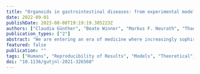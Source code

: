 ```yaml
---
title: "Organoids in gastrointestinal diseases: from experimental models to clinical translation"
date: 2022-09-01
publishDate: 2023-08-08T19:19:19.305223Z
authors: ["Claudia Günther", "Beate Winner", "Markus F. Neurath", "Thaddeus S. Stappenbeck"]
publication_types: ["2"]
abstract: "We are entering an era of medicine where increasingly sophisticated data will be obtained from patients to determine proper diagnosis, predict outcomes and direct therapies. We predict that the most valuable data will be produced by systems that are highly dynamic in both time and space. Three-dimensional (3D) organoids are poised to be such a highly valuable system for a variety of gastrointestinal (GI) diseases. In the lab, organoids have emerged as powerful systems to model molecular and cellular processes orchestrating natural and pathophysiological human tissue formation in remarkable detail. Preclinical studies have impressively demonstrated that these organs-in-a-dish can be used to model immunological, neoplastic, metabolic or infectious GI disorders by taking advantage of patient-derived material. Technological breakthroughs now allow to study cellular communication and molecular mechanisms of interorgan cross-talk in health and disease including communication along for example, the gut-brain axis or gut-liver axis. Despite considerable success in culturing classical 3D organoids from various parts of the GI tract, some challenges remain to develop these systems to best help patients. Novel platforms such as organ-on-a-chip, engineered biomimetic systems including engineered organoids, micromanufacturing, bioprinting and enhanced rigour and reproducibility will open improved avenues for tissue engineering, as well as regenerative and personalised medicine. This review will highlight some of the established methods and also some exciting novel perspectives on organoids in the fields of gastroenterology. At present, this field is poised to move forward and impact many currently intractable GI diseases in the form of novel diagnostics and therapeutics."
featured: false
publication: ""
tags: ["Humans", "Reproducibility of Results", "Models", "Theoretical", "Bioprinting", "Gastrointestinal Diseases", "gastrointestinal pathology", "gastrointestinal physiology", "intestinal stem cell", "Organoids", "stem cells"]
doi: "10.1136/gutjnl-2021-326560"
---
```


